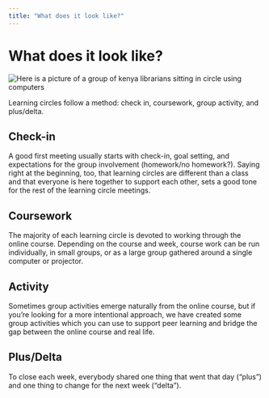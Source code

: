 ```yaml
---
title: "What does it look like?"
---
```

# What does it look like?

![Here is a picture of a group of kenya librarians sitting in circle using computers](https://community.p2pu.org/uploads/default/original/2X/0/0d3b35c5d48545f248a42ab44dba4357bc081a0b.jpeg)

Learning circles follow a method: check in, coursework, group activity, and plus/delta.

## Check-in
A good first meeting usually starts with check-in, goal setting, and expectations for the group involvement (homework/no homework?). Saying right at the beginning, too, that learning circles are different than a class and that everyone is here together to support each other, sets a good tone for the rest of the learning circle meetings.

## Coursework
The majority of each learning circle is devoted to working through the online course. Depending on the course and week, course work can be run individually, in small groups, or as a large group gathered around a single computer or projector. 

## Activity
Sometimes group activities emerge naturally from the online course, but if you’re looking for a more intentional approach, we have created some group activities which you can use to support peer learning and bridge the gap between the online course and real life. 

## Plus/Delta
To close each week, everybody shared one thing that went that day (“plus”) and one thing to change for the next week (“delta”).

